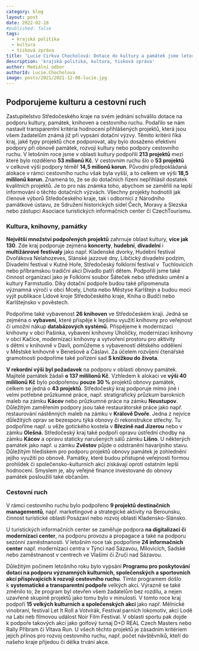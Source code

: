 ```yaml
---
category: blog
layout: post
date: 2022-02-28
#published: false
tags: 
  - krajská politika
  - kultura
  - tisková zpráva
title: 'Lucie Cirkva Chocholová: Dotace do kultury a památek jsme letor rozdělili již v únoru!'
description: 'krajská politika, kultura, tisková zpráva'
author: Mediální odbor
authorId: Lucie.Chocholova
image: posts/2021/2021-12-08-lucie.jpg
---
```


## Podporujeme kulturu a cestovní ruch
Zastupitelstvo Středočeského kraje na svém jednání schválilo dotace na podporu kultury, památek, knihoven a cestovního ruchu. Podařilo se nám nastavit transparentní kritéria 
hodnocení přihlášených projektů, která jsou všem žadatelům známá již při vypsání dotační výzvy. Těmito kritérii říká kraj, jaké typy projektů chce podporovat, aby bylo dosaženo 
efektivní podpory při obnově památek, rozvoji kultury nebo podpory cestovního ruchu. V letošním roce jsme v oblasti kultury podpořili **213 projektů** mezi které bylo rozděleno 
**53 milionů Kč**. V cestovním ruchu šlo o **53 projektů** v celkové výši podpory téměř **14,5 milionů korun**. Původní předpokládaná alokace v rámci cestovního ruchu však byla vyšší, 
a to celkem ve výši **18,5 mililonů korun**. Znamená to, že se do dotačních řízení nepřihlásil dostatek kvalitních projektů. Je to pro nás známka toho, abychom se zaměřili na lepší 
informování o těchto dotačních výzvách. Všechny projekty hodnotili jak členové výborů Středočeského kraje, tak i odborníci z Národního památkové ústavu, ze Sdružení 
historických sídel Čech, Moravy a Slezska nebo zástupci Asociace turistických informačních center či CzechTourismu. 

### Kultura, knihovny, památky
**Největší množství podpořených projektů** zahrnuje oblast kultury, **více jak 130**. Zde kraj podporuje zejména **koncerty**, **hudební**, **divadelní** i **multižánrové festivaly** jako např. 
Kladenské dvorky, Hudební festival Dvořákova Nelahozeves, Slánské jazzové dny, Libčický divadelní podzim, Divadelní festival v Kutné Hoře, Středočeský folklorní festival v 
Tuchlovicích nebo příbramskou tradiční akci Divadlo patří dětem. Podpořili jsme také činnost organizací jako je Folklorní soubor Šáteček nebo středisko umění a kultury 
Farmstudio. Díky dotační podpoře budou také připomenuta významná výročí v obci Mcely, Lhota nebo Městyse Karlštejn a budou moci vyjít publikace Lidové kroje Středočeského kraje,
Kniha o Budči nebo Karlštejnsko v pověstech. 

Podpoříme také vybavenost **26 knihoven** ve Středočeském kraji. Jedná se zejména o **vybavení**, které přispěje k lepšímu využití knihovny pro veřejnost či umožní nákup **databázových 
systémů.** Přispějeme k modernizaci knihovny v obci Pašinka, vybavení knihovny Úholičky, modernizaci knihovny v obci Kačice, modernizaci knihovny a vytvoření prostoru pro aktivity 
s dětmi v knihovně v Davli, pomůžeme s vybaveností dětského oddělení v Městské knihovně v Benešově a Čáslavi. Za účelem rozvíjení čtenářské gramotnosti podpoříme také pořízení 
sad **S knížkou do života**. 

**V rekordní výši byl požadavek** na podporu v oblasti obnovy památek. Majitelé památek žádali **o 137 mililionů Kč**. Vzhledem k alokaci ve **výši 40 mililionů Kč** bylo podpořenou 
**pouze 30 %** projektů obnovy památek, celkem se jedná o **43 projektů**. Středočeský kraj podporuje mimo jiné i velmi potřebné průzkumné práce, např. stratigrafický průzkum barokních maleb na 
zámku **Kácov** nebo průzkumné práce na zámku **Neustupov**. Důležitým zaměřením podpory jsou také restaurátorské práce jako např. restaurování nástěnných maleb na zámku v **Králově Dvoře**. 
Jedna z nejvíce důležitých oprav se bezesporu týká obnovy či rekonstrukce střechy. Tu podpoříme např. u věže gotického kostela v **Březině nad Jizerou** nebo v zámku **Olešná**. 
Středočeský kraj také podpoří opravu ústřední chodby na zámku **Kácov** a opravu staticky narušených sálů zámku **Líšno**. U některých památek jako např. u zámku **Zvěstov** půjde o 
odstranění havarijního stavu. Důležitým hlediskem pro podporu projektů obnovy památek je zohlednění jejího využití po obnově. Památky, které budou přístupné veřejnosti formou 
prohlídek či společensko-kulturních akcí získávají oproti ostatním lepší hodnocení. Smyslem je, aby veřejné finance investované do obnovy památek posloužili také občanům.

### Cestovní ruch
V rámci cestovního ruchu bylo podpořeno **9 projektů destinačních managementů**, např. marketingové a strategické aktivity na Berounsku, činnost turistické oblasti Posázaví nebo 
rozvoj oblasti Kladensko-Slánsko. 

U turistických informačních center se zaměřuje podpora **na digitalizaci či modernizaci center**, na podporu provozu a propagace a také na podporu sezónní zaměstnanosti. V letošním 
roce tak podpoříme **24 informačních center** např. modernizaci centra v Týnci nad Sázavou, Milovicích, Sadské nebo zaměstnanost v centrech ve Vlašimi či Zruči nad Sázavou. 

Důležitým počinem letošního roku bylo vypsání **Programu pro poskytování dotací na podporu významných kulturních, společenských a sportovních akcí přispívajících k rozvoji 
cestovního ruchu**. Tímto programem došlo k **systematické a transparentní podpoře** velkých akcí. Výrazně se také změnilo to, že program byl otevřen všem žadatelům bez rozdílu, 
a nejen uzavřené skupině projektů jako tomu bylo v minulosti.  V tomto roce kraj podpoří **15 velkých kulturních a společenských akcí** jako např. Mělnické vinobraní, festival 
Let It Roll a Votvírák, Festival parních lokomotiv, akci Lodě na Labi neb filmovou událost Noir Film Festival. V oblasti sportu pak dojde k podpoře takových akcí jako golfový 
turnaj D+D REAL Czech Masters nebo Rally Příbram či Vltava Run. U všech těchto projektů je zásadním kritériem jejich přínos pro rozvoj cestovního ruchu, např. počet návštěvníků, 
kteří do našeho kraje přijedou či délka trvání akce. 




